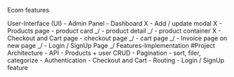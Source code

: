 Ecom features

User-Interface (UI)
	- Admin Panel
        - Dashboard X 
        - Add / update modal X
	- Products page
        - product card _/
        - product detail _/
        - product container X
	- Checkout and Cart page
        - checkout page _/
        - cart page _/
	- Invoice page on new page _/
	- Login / SignUp Page _/
Features-Implementation
	#Project Architecture
	- API
	- Products + user CRUD
	- Pagination
	- sort, filer, categorize
	- Authentication
	- Checkout and Cart
	- Routing
	- Login / SignUp feature